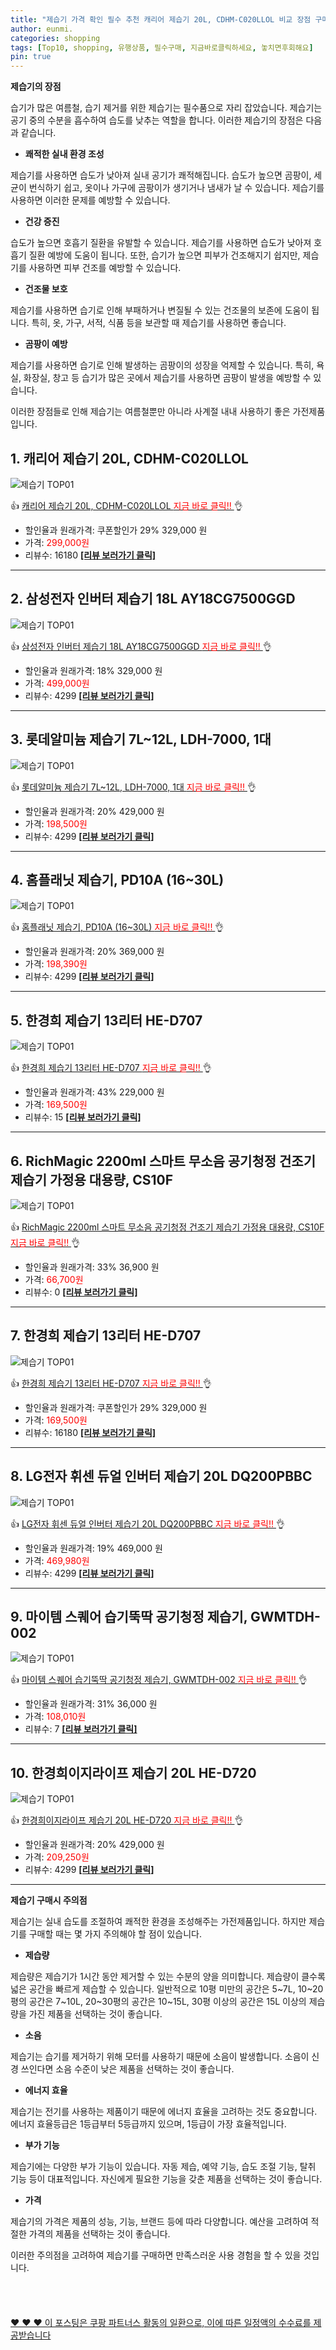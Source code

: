 ```yaml
---
title: "제습기 가격 확인 필수 추천 캐리어 제습기 20L, CDHM-C020LLOL 비교 장점 구매가이드"
author: eunmi.
categories: shopping
tags: [Top10, shopping, 유행상품, 필수구매, 지금바로클릭하세요, 놓치면후회해요]
pin: true
---
```

**제습기의 장점**

습기가 많은 여름철, 습기 제거를 위한 제습기는 필수품으로 자리 잡았습니다. 제습기는 공기 중의 수분을 흡수하여 습도를 낮추는 역할을 합니다. 이러한 제습기의 장점은 다음과 같습니다.

* **쾌적한 실내 환경 조성**

제습기를 사용하면 습도가 낮아져 실내 공기가 쾌적해집니다. 습도가 높으면 곰팡이, 세균이 번식하기 쉽고, 옷이나 가구에 곰팡이가 생기거나 냄새가 날 수 있습니다. 제습기를 사용하면 이러한 문제를 예방할 수 있습니다.

* **건강 증진**

습도가 높으면 호흡기 질환을 유발할 수 있습니다. 제습기를 사용하면 습도가 낮아져 호흡기 질환 예방에 도움이 됩니다. 또한, 습기가 높으면 피부가 건조해지기 쉽지만, 제습기를 사용하면 피부 건조를 예방할 수 있습니다.

* **건조물 보호**

제습기를 사용하면 습기로 인해 부패하거나 변질될 수 있는 건조물의 보존에 도움이 됩니다. 특히, 옷, 가구, 서적, 식품 등을 보관할 때 제습기를 사용하면 좋습니다.

* **곰팡이 예방**

제습기를 사용하면 습기로 인해 발생하는 곰팡이의 성장을 억제할 수 있습니다. 특히, 욕실, 화장실, 창고 등 습기가 많은 곳에서 제습기를 사용하면 곰팡이 발생을 예방할 수 있습니다.

이러한 장점들로 인해 제습기는 여름철뿐만 아니라 사계절 내내 사용하기 좋은 가전제품입니다.

   

## 1. 캐리어 제습기 20L, CDHM-C020LLOL

![제습기 TOP01](https://thumbnail10.coupangcdn.com/thumbnails/remote/230x230ex/image/vendor_inventory/e918/887421d8142981ccdf4354a16d55ee00069e6da1ebf51193051715626fcd.jpg)


👍 [캐리어 제습기 20L, CDHM-C020LLOL <font color=red> 지금 바로 클릭!! </font> ](https://link.coupang.com/re/AFFSDP?lptag=AF3617701&subid=GithubCoopas&pageKey=5708849751&traceid=V0-153&itemId=9512591703&vendorItemId=87087555199) 👌 


- 할인율과 원래가격: 쿠폰할인가 29%  329,000   원
- 가격: <span style='color:red'>299,000원</span>
- 리뷰수: 16180  [**[리뷰 보러가기 클릭]**](https://link.coupang.com/re/AFFSDP?lptag=AF3617701&subid=GithubCoopas&pageKey=5708849751&traceid=V0-153&itemId=9512591703&vendorItemId=87087555199)

---


   

## 2. 삼성전자 인버터 제습기 18L AY18CG7500GGD

![제습기 TOP01](https://thumbnail7.coupangcdn.com/thumbnails/remote/230x230ex/image/rs_quotation_api/kgxh9rrz/d4b00320328a477ba0e383479516d1fe.jpg)


👍 [삼성전자 인버터 제습기 18L AY18CG7500GGD <font color=red> 지금 바로 클릭!! </font> ](https://link.coupang.com/re/AFFSDP?lptag=AF3617701&subid=GithubCoopas&pageKey=7312946311&traceid=V0-153&itemId=18938995406&vendorItemId=86065524532) 👌 


- 할인율과 원래가격: 18%  329,000   원
- 가격: <span style='color:red'>499,000원</span>
- 리뷰수: 4299  [**[리뷰 보러가기 클릭]**](https://link.coupang.com/re/AFFSDP?lptag=AF3617701&subid=GithubCoopas&pageKey=7312946311&traceid=V0-153&itemId=18938995406&vendorItemId=86065524532)

---


   

## 3. 롯데알미늄 제습기 7L~12L, LDH-7000, 1대

![제습기 TOP01](https://thumbnail7.coupangcdn.com/thumbnails/remote/230x230ex/image/retail/images/2019/07/03/10/9/e8fbe4b7-1a81-4048-bf30-03746711a1e1.jpg)


👍 [롯데알미늄 제습기 7L~12L, LDH-7000, 1대 <font color=red> 지금 바로 클릭!! </font> ](https://link.coupang.com/re/AFFSDP?lptag=AF3617701&subid=GithubCoopas&pageKey=251073004&traceid=V0-153&itemId=792385484&vendorItemId=5011010804) 👌 


- 할인율과 원래가격: 20%  429,000   원
- 가격: <span style='color:red'>198,500원</span>
- 리뷰수: 4299  [**[리뷰 보러가기 클릭]**](https://link.coupang.com/re/AFFSDP?lptag=AF3617701&subid=GithubCoopas&pageKey=251073004&traceid=V0-153&itemId=792385484&vendorItemId=5011010804)

---


   

## 4. 홈플래닛 제습기, PD10A (16~30L)

![제습기 TOP01](https://thumbnail9.coupangcdn.com/thumbnails/remote/230x230ex/image/retail/images/1253954063035870-8e72ca99-1d44-4fd0-b7e6-9a0dbef94cda.jpg)


👍 [홈플래닛 제습기, PD10A (16~30L) <font color=red> 지금 바로 클릭!! </font> ](https://link.coupang.com/re/AFFSDP?lptag=AF3617701&subid=GithubCoopas&pageKey=4833430379&traceid=V0-153&itemId=6375347719&vendorItemId=73670489440) 👌 


- 할인율과 원래가격: 20%  369,000   원
- 가격: <span style='color:red'>198,390원</span>
- 리뷰수: 4299  [**[리뷰 보러가기 클릭]**](https://link.coupang.com/re/AFFSDP?lptag=AF3617701&subid=GithubCoopas&pageKey=4833430379&traceid=V0-153&itemId=6375347719&vendorItemId=73670489440)

---


   

## 5. 한경희 제습기 13리터 HE-D707

![제습기 TOP01](https://thumbnail10.coupangcdn.com/thumbnails/remote/230x230ex/image/retail/images/3749592137904784-a843b8a1-ba01-4b38-8b2c-f6b65cb45684.jpg)


👍 [한경희 제습기 13리터 HE-D707 <font color=red> 지금 바로 클릭!! </font> ](https://link.coupang.com/re/AFFSDP?lptag=AF3617701&subid=GithubCoopas&pageKey=5548186484&traceid=V0-153&itemId=18810393933&vendorItemId=76045548539) 👌 


- 할인율과 원래가격: 43%  229,000   원
- 가격: <span style='color:red'>169,500원</span>
- 리뷰수: 15  [**[리뷰 보러가기 클릭]**](https://link.coupang.com/re/AFFSDP?lptag=AF3617701&subid=GithubCoopas&pageKey=5548186484&traceid=V0-153&itemId=18810393933&vendorItemId=76045548539)

---


   

## 6. RichMagic 2200ml 스마트 무소음 공기청정 건조기 제습기 가정용 대용량, CS10F

![제습기 TOP01](https://thumbnail7.coupangcdn.com/thumbnails/remote/230x230ex/image/vendor_inventory/cd26/75534f5c56c6e17c84ac47e3137b3a6f6e04d7dea2e5a63d222c0bef0d5c.jpg)


👍 [RichMagic 2200ml 스마트 무소음 공기청정 건조기 제습기 가정용 대용량, CS10F <font color=red> 지금 바로 클릭!! </font> ](https://link.coupang.com/re/AFFSDP?lptag=AF3617701&subid=GithubCoopas&pageKey=7381872186&traceid=V0-153&itemId=19065807372&vendorItemId=86216836304) 👌 


- 할인율과 원래가격: 33%  36,900   원
- 가격: <span style='color:red'>66,700원</span>
- 리뷰수: 0  [**[리뷰 보러가기 클릭]**](https://link.coupang.com/re/AFFSDP?lptag=AF3617701&subid=GithubCoopas&pageKey=7381872186&traceid=V0-153&itemId=19065807372&vendorItemId=86216836304)

---


   

## 7. 한경희 제습기 13리터 HE-D707

![제습기 TOP01](https://thumbnail10.coupangcdn.com/thumbnails/remote/230x230ex/image/retail/images/3749592137904784-a843b8a1-ba01-4b38-8b2c-f6b65cb45684.jpg)


👍 [한경희 제습기 13리터 HE-D707 <font color=red> 지금 바로 클릭!! </font> ](https://link.coupang.com/re/AFFSDP?lptag=AF3617701&subid=GithubCoopas&pageKey=5548186484&traceid=V0-153&itemId=18810393933&vendorItemId=76045548539) 👌 


- 할인율과 원래가격: 쿠폰할인가 29%  329,000   원
- 가격: <span style='color:red'>169,500원</span>
- 리뷰수: 16180  [**[리뷰 보러가기 클릭]**](https://link.coupang.com/re/AFFSDP?lptag=AF3617701&subid=GithubCoopas&pageKey=5548186484&traceid=V0-153&itemId=18810393933&vendorItemId=76045548539)

---


   

## 8. LG전자 휘센 듀얼 인버터 제습기 20L DQ200PBBC

![제습기 TOP01](https://thumbnail8.coupangcdn.com/thumbnails/remote/230x230ex/image/vendor_inventory/1e54/4ad73ebab3f4a4854864976ae1ee4d88033751177243d645ae56c9ce0887.jpg)


👍 [LG전자 휘센 듀얼 인버터 제습기 20L DQ200PBBC <font color=red> 지금 바로 클릭!! </font> ](https://link.coupang.com/re/AFFSDP?lptag=AF3617701&subid=GithubCoopas&pageKey=1298242799&traceid=V0-153&itemId=2311275267&vendorItemId=82989367013) 👌 


- 할인율과 원래가격: 19%  469,000   원
- 가격: <span style='color:red'>469,980원</span>
- 리뷰수: 4299  [**[리뷰 보러가기 클릭]**](https://link.coupang.com/re/AFFSDP?lptag=AF3617701&subid=GithubCoopas&pageKey=1298242799&traceid=V0-153&itemId=2311275267&vendorItemId=82989367013)

---


   

## 9. 마이템 스퀘어 습기뚝딱 공기청정 제습기, GWMTDH-002

![제습기 TOP01](https://thumbnail8.coupangcdn.com/thumbnails/remote/230x230ex/image/vendor_inventory/88c5/b50893e16df568ca8feefb26713e859ff6851f47736083a482451b2dbd2c.jpg)


👍 [마이템 스퀘어 습기뚝딱 공기청정 제습기, GWMTDH-002 <font color=red> 지금 바로 클릭!! </font> ](https://link.coupang.com/re/AFFSDP?lptag=AF3617701&subid=GithubCoopas&pageKey=7440544418&traceid=V0-153&itemId=19346783751&vendorItemId=86567678805) 👌 


- 할인율과 원래가격: 31%  36,000   원
- 가격: <span style='color:red'>108,010원</span>
- 리뷰수: 7  [**[리뷰 보러가기 클릭]**](https://link.coupang.com/re/AFFSDP?lptag=AF3617701&subid=GithubCoopas&pageKey=7440544418&traceid=V0-153&itemId=19346783751&vendorItemId=86567678805)

---


   

## 10. 한경희이지라이프 제습기 20L HE-D720

![제습기 TOP01](https://thumbnail7.coupangcdn.com/thumbnails/remote/230x230ex/image/retail/images/2023/04/06/12/4/b86ed390-c4bd-49bc-84c0-f31863bcc620.jpg)


👍 [한경희이지라이프 제습기 20L HE-D720 <font color=red> 지금 바로 클릭!! </font> ](https://link.coupang.com/re/AFFSDP?lptag=AF3617701&subid=GithubCoopas&pageKey=7248557751&traceid=V0-153&itemId=18433394150&vendorItemId=85574836640) 👌 


- 할인율과 원래가격: 20%  429,000   원
- 가격: <span style='color:red'>209,250원</span>
- 리뷰수: 4299  [**[리뷰 보러가기 클릭]**](https://link.coupang.com/re/AFFSDP?lptag=AF3617701&subid=GithubCoopas&pageKey=7248557751&traceid=V0-153&itemId=18433394150&vendorItemId=85574836640)

---
**제습기 구매시 주의점**

제습기는 실내 습도를 조절하여 쾌적한 환경을 조성해주는 가전제품입니다. 하지만 제습기를 구매할 때는 몇 가지 주의해야 할 점이 있습니다.

* **제습량**

제습량은 제습기가 1시간 동안 제거할 수 있는 수분의 양을 의미합니다. 제습량이 클수록 넓은 공간을 빠르게 제습할 수 있습니다. 일반적으로 10평 미만의 공간은 5~7L, 10~20평의 공간은 7~10L, 20~30평의 공간은 10~15L, 30평 이상의 공간은 15L 이상의 제습량을 가진 제품을 선택하는 것이 좋습니다.

* **소음**

제습기는 습기를 제거하기 위해 모터를 사용하기 때문에 소음이 발생합니다. 소음이 신경 쓰인다면 소음 수준이 낮은 제품을 선택하는 것이 좋습니다.

* **에너지 효율**

제습기는 전기를 사용하는 제품이기 때문에 에너지 효율을 고려하는 것도 중요합니다. 에너지 효율등급은 1등급부터 5등급까지 있으며, 1등급이 가장 효율적입니다.

* **부가 기능**

제습기에는 다양한 부가 기능이 있습니다. 자동 제습, 예약 기능, 습도 조절 기능, 탈취 기능 등이 대표적입니다. 자신에게 필요한 기능을 갖춘 제품을 선택하는 것이 좋습니다.

* **가격**

제습기의 가격은 제품의 성능, 기능, 브랜드 등에 따라 다양합니다. 예산을 고려하여 적절한 가격의 제품을 선택하는 것이 좋습니다.

이러한 주의점을 고려하여 제습기를 구매하면 만족스러운 사용 경험을 할 수 있을 것입니다.<br><br><br><br><br> [ ❤ ❤ ❤ 이 포스팅은 쿠팡 파트너스 활동의 일환으로, 이에 따른 일정액의 수수료를 제공받습니다](https://link.coupang.com/a/bcEFyh)